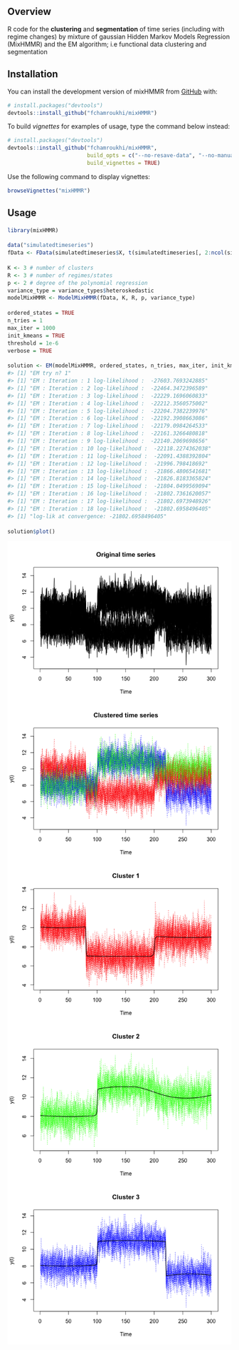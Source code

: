 
<!-- README.md is generated from README.Rmd. Please edit that file -->

## Overview

<!-- badges: start -->

<!-- badges: end -->

R code for the **clustering** and **segmentation** of time series
(including with regime changes) by mixture of gaussian Hidden Markov
Models Regression (MixHMMR) and the EM algorithm; i.e functional data
clustering and segmentation

## Installation

You can install the development version of mixHMMR from
[GitHub](https://github.com/) with:

``` r
# install.packages("devtools")
devtools::install_github("fchamroukhi/mixHMMR")
```

To build *vignettes* for examples of usage, type the command below
instead:

``` r
# install.packages("devtools")
devtools::install_github("fchamroukhi/mixHMMR", 
                         build_opts = c("--no-resave-data", "--no-manual"), 
                         build_vignettes = TRUE)
```

Use the following command to display vignettes:

``` r
browseVignettes("mixHMMR")
```

## Usage

``` r
library(mixHMMR)

data("simulatedtimeseries")
fData <- FData(simulatedtimeseries$X, t(simulatedtimeseries[, 2:ncol(simulatedtimeseries)]))

K <- 3 # number of clusters
R <- 3 # number of regimes/states
p <- 2 # degree of the polynomial regression
variance_type = variance_types$heteroskedastic
modelMixHMMR <- ModelMixHMMR(fData, K, R, p, variance_type)

ordered_states = TRUE
n_tries = 1
max_iter = 1000
init_kmeans = TRUE
threshold = 1e-6
verbose = TRUE

solution <- EM(modelMixHMMR, ordered_states, n_tries, max_iter, init_kmeans, threshold, verbose)
#> [1] "EM try n? 1"
#> [1] "EM : Iteration : 1 log-likelihood :  -27603.7693242885"
#> [1] "EM : Iteration : 2 log-likelihood :  -22464.3472396589"
#> [1] "EM : Iteration : 3 log-likelihood :  -22229.1696060833"
#> [1] "EM : Iteration : 4 log-likelihood :  -22212.3560575002"
#> [1] "EM : Iteration : 5 log-likelihood :  -22204.7382239976"
#> [1] "EM : Iteration : 6 log-likelihood :  -22192.3908663086"
#> [1] "EM : Iteration : 7 log-likelihood :  -22179.0984264533"
#> [1] "EM : Iteration : 8 log-likelihood :  -22161.3266480818"
#> [1] "EM : Iteration : 9 log-likelihood :  -22140.2069698656"
#> [1] "EM : Iteration : 10 log-likelihood :  -22118.2274362038"
#> [1] "EM : Iteration : 11 log-likelihood :  -22091.4388392804"
#> [1] "EM : Iteration : 12 log-likelihood :  -21996.798418692"
#> [1] "EM : Iteration : 13 log-likelihood :  -21866.4806541681"
#> [1] "EM : Iteration : 14 log-likelihood :  -21826.8183365824"
#> [1] "EM : Iteration : 15 log-likelihood :  -21804.0499569094"
#> [1] "EM : Iteration : 16 log-likelihood :  -21802.7361620057"
#> [1] "EM : Iteration : 17 log-likelihood :  -21802.6973948926"
#> [1] "EM : Iteration : 18 log-likelihood :  -21802.6958496405"
#> [1] "log-lik at convergence: -21802.6958496405"

solution$plot()
```

<img src="man/figures/README-unnamed-chunk-5-1.png" style="display: block; margin: auto;" /><img src="man/figures/README-unnamed-chunk-5-2.png" style="display: block; margin: auto;" /><img src="man/figures/README-unnamed-chunk-5-3.png" style="display: block; margin: auto;" /><img src="man/figures/README-unnamed-chunk-5-4.png" style="display: block; margin: auto;" /><img src="man/figures/README-unnamed-chunk-5-5.png" style="display: block; margin: auto;" />
